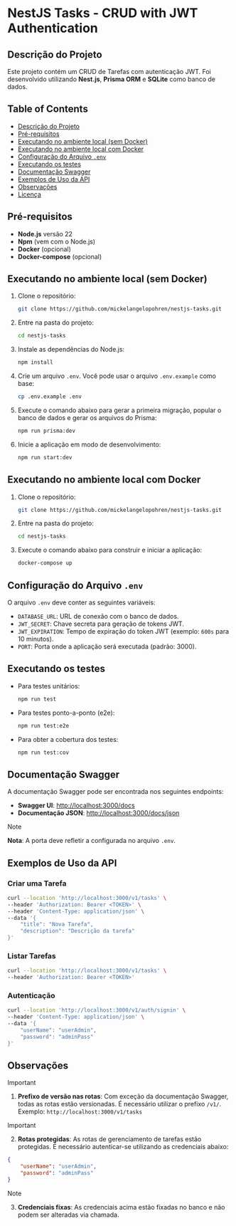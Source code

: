# NestJS Tasks - CRUD with JWT Authentication

## Descrição do Projeto

Este projeto contém um CRUD de Tarefas com autenticação JWT. Foi desenvolvido utilizando **Nest.js**, **Prisma ORM** e **SQLite** como banco de dados.

## Table of Contents

- [Descrição do Projeto](#descrição-do-projeto)
- [Pré-requisitos](#pré-requisitos)
- [Executando no ambiente local (sem Docker)](#executando-no-ambiente-local-sem-docker)
- [Executando no ambiente local com Docker](#executando-no-ambiente-local-com-docker)
- [Configuração do Arquivo `.env`](#configuração-do-arquivo-env)
- [Executando os testes](#executando-os-testes)
- [Documentação Swagger](#documentação-swagger)
- [Exemplos de Uso da API](#exemplos-de-uso-da-api)
- [Observações](#observações)
- [Licença](#licença)

## Pré-requisitos

- **Node.js** versão 22
- **Npm** (vem com o Node.js)
- **Docker** (opcional)
- **Docker-compose** (opcional)

## Executando no ambiente local (sem Docker)

1. Clone o repositório:
   ```bash
   git clone https://github.com/mickelangelopohren/nestjs-tasks.git
   ```

2. Entre na pasta do projeto:
   ```bash
   cd nestjs-tasks
   ```

3. Instale as dependências do Node.js:
   ```bash
   npm install
   ```

4. Crie um arquivo `.env`. Você pode usar o arquivo `.env.example` como base:
   ```bash
   cp .env.example .env
   ```

5. Execute o comando abaixo para gerar a primeira migração, popular o banco de dados e gerar os arquivos do Prisma:
   ```bash
   npm run prisma:dev
   ```

6. Inicie a aplicação em modo de desenvolvimento:
   ```bash
   npm run start:dev
   ```

## Executando no ambiente local com Docker

1. Clone o repositório:
   ```bash
   git clone https://github.com/mickelangelopohren/nestjs-tasks.git
   ```

2. Entre na pasta do projeto:
   ```bash
   cd nestjs-tasks
   ```

3. Execute o comando abaixo para construir e iniciar a aplicação:
   ```bash
   docker-compose up
   ```

## Configuração do Arquivo `.env`

O arquivo `.env` deve conter as seguintes variáveis:

- `DATABASE_URL`: URL de conexão com o banco de dados.
- `JWT_SECRET`: Chave secreta para geração de tokens JWT.
- `JWT_EXPIRATION`: Tempo de expiração do token JWT (exemplo: `600s` para 10 minutos).
- `PORT`: Porta onde a aplicação será executada (padrão: 3000).

## Executando os testes

- Para testes unitários:
  ```bash
  npm run test
  ```

- Para testes ponto-a-ponto (e2e):
  ```bash
  npm run test:e2e
  ```

- Para obter a cobertura dos testes:
  ```bash
  npm run test:cov
  ```

## Documentação Swagger

A documentação Swagger pode ser encontrada nos seguintes endpoints:

- **Swagger UI**: [http://localhost:3000/docs](http://localhost:3000/docs)
- **Documentação JSON**: [http://localhost:3000/docs/json](http://localhost:3000/docs/json)

> [!NOTE]
> **Nota**: A porta deve refletir a configurada no arquivo `.env`.

## Exemplos de Uso da API

### Criar uma Tarefa
```bash
curl --location 'http://localhost:3000/v1/tasks' \
--header 'Authorization: Bearer <TOKEN>' \
--header 'Content-Type: application/json' \
--data '{
    "title": "Nova Tarefa",
    "description": "Descrição da tarefa"
}'
```

### Listar Tarefas
```bash
curl --location 'http://localhost:3000/v1/tasks' \
--header 'Authorization: Bearer <TOKEN>'
```

### Autenticação
```bash
curl --location 'http://localhost:3000/v1/auth/signin' \
--header 'Content-Type: application/json' \
--data '{
    "userName": "userAdmin",
    "password": "adminPass"
}'
```

## Observações

> [!IMPORTANT]
>1. **Prefixo de versão nas rotas**: Com exceção da documentação Swagger, todas as rotas estão versionadas. É necessário utilizar o prefixo `/v1/`.  
   Exemplo: `http://localhost:3000/v1/tasks`

> [!IMPORTANT]
>2. **Rotas protegidas**: As rotas de gerenciamento de tarefas estão protegidas. É necessário autenticar-se utilizando as credenciais abaixo:

   ```json
   {
       "userName": "userAdmin",
       "password": "adminPass"
   }
   ```
> [!NOTE]
>3. **Credenciais fixas**: As credenciais acima estão fixadas no banco e não podem ser alteradas via chamada.
